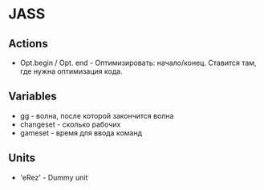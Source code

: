 # JASS

## Actions

* Opt.begin / Opt. end - Оптимизировать: начало/конец. Ставится там, где нужна оптимизация кода.

## Variables

* gg - волна, после которой закончится волна
* changeset - сколько рабочих
* gameset - время для ввода команд

## Units

* 'eRez' - Dummy unit
